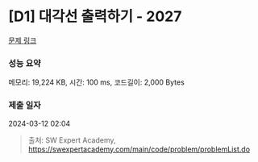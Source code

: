 # [D1] 대각선 출력하기 - 2027 

[문제 링크](https://swexpertacademy.com/main/code/problem/problemDetail.do?contestProbId=AV5QFuZ6As0DFAUq) 

### 성능 요약

메모리: 19,224 KB, 시간: 100 ms, 코드길이: 2,000 Bytes

### 제출 일자

2024-03-12 02:04



> 출처: SW Expert Academy, https://swexpertacademy.com/main/code/problem/problemList.do